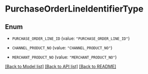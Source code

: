 # PurchaseOrderLineIdentifierType

## Enum


* `PURCHASE_ORDER_LINE_ID` (value: `"PURCHASE_ORDER_LINE_ID"`)

* `CHANNEL_PRODUCT_NO` (value: `"CHANNEL_PRODUCT_NO"`)

* `MERCHANT_PRODUCT_NO` (value: `"MERCHANT_PRODUCT_NO"`)


[[Back to Model list]](../README.md#documentation-for-models) [[Back to API list]](../README.md#documentation-for-api-endpoints) [[Back to README]](../README.md)


